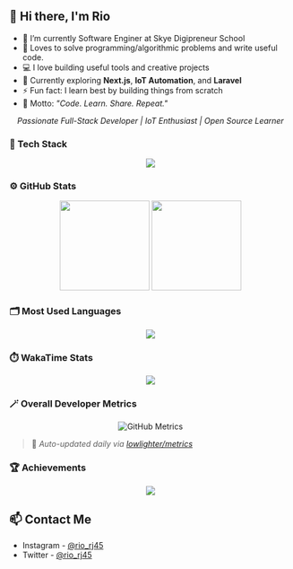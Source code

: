 ## 👋 Hi there, I'm Rio 

-  🔭 I’m currently Software Enginer at Skye Digipreneur School
-  💬 Loves to solve programming/algorithmic problems and write useful code.
-  💻 I love building useful tools and creative projects  
-  🌱 Currently exploring **Next.js**, **IoT Automation**, and **Laravel**  
-  ⚡ Fun fact: I learn best by building things from scratch  
-  🧩 Motto: *"Code. Learn. Share. Repeat."*


<p align="center">
  <em>Passionate Full-Stack Developer | IoT Enthusiast | Open Source Learner</em>
</p>

### 🧠 Tech Stack

<p align="center">
  <img src="https://skillicons.dev/icons?i=js,ts,php,py,html,css,react,nextjs,vue,laravel,nodejs,mysql,postgres,docker,linux,git,arduino" />
</p>

### ⚙️ GitHub Stats

<p align="center">
  <img src="https://github-readme-stats.vercel.app/api?username=neushepa&show_icons=true&theme=tokyonight&hide_border=true" height="160"/>
  <img src="https://github-readme-streak-stats.herokuapp.com/?user=neushepa&theme=tokyonight&hide_border=true" height="160"/>
</p>

### 🗂️ Most Used Languages
<p align="center">
  <img src="https://github-readme-stats.vercel.app/api/top-langs/?username=neushepa&layout=compact&langs_count=10&theme=tokyonight&hide_border=true" />
</p>

### ⏱️ WakaTime Stats
<p align="center">
  <img src="https://github-readme-stats.vercel.app/api/wakatime?username=neushepa&layout=compact&theme=tokyonight&hide_border=true" />
</p>

### 🪄 Overall Developer Metrics

<p align="center">
  <img src="./metrics.svg" alt="GitHub Metrics" />
</p>

> 🧾 *Auto-updated daily via [lowlighter/metrics](https://github.com/lowlighter/metrics)*

### 🏆 Achievements
<p align="center">
  <img src="https://github-profile-trophy.vercel.app/?username=neushepa&theme=tokyonight&no-frame=true&no-bg=true&margin-w=10" />
</p>

## 📫 Contact Me
- Instagram - [@rio_rj45](https://www.instagram.com/rio_rj45/)
- Twitter - [@rio_rj45](https://twitter.com/rio_rj45)
